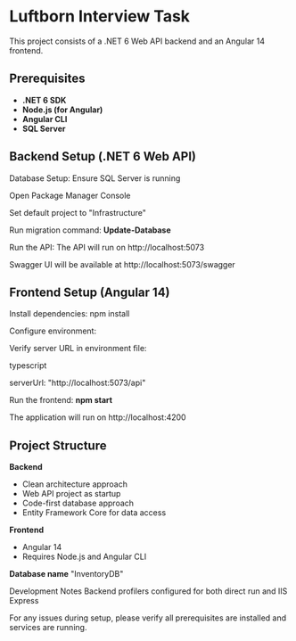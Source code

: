 # ﻿Luftborn Interview Task
This project consists of a .NET 6 Web API backend and an Angular 14 frontend.

## Prerequisites
- **.NET 6 SDK**
- **Node.js (for Angular)**
- **Angular CLI**
- **SQL Server**

## Backend Setup (.NET 6 Web API)
Database Setup:
Ensure SQL Server is running

Open Package Manager Console

Set default project to "Infrastructure"

Run migration command:
**Update-Database**

Run the API:
The API will run on http://localhost:5073

Swagger UI will be available at http://localhost:5073/swagger

## Frontend Setup (Angular 14)
Install dependencies:
npm install

Configure environment:

Verify server URL in environment file:

typescript

serverUrl: "http://localhost:5073/api"

Run the frontend:
**npm start**

The application will run on http://localhost:4200

## Project Structure
**Backend**
- Clean architecture approach
- Web API project as startup
- Code-first database approach
- Entity Framework Core for data access

**Frontend**
- Angular 14
- Requires Node.js and Angular CLI


**Database name** 
"InventoryDB"

Development Notes
Backend profilers configured for both direct run and IIS Express



For any issues during setup, please verify all prerequisites are installed and services are running.
